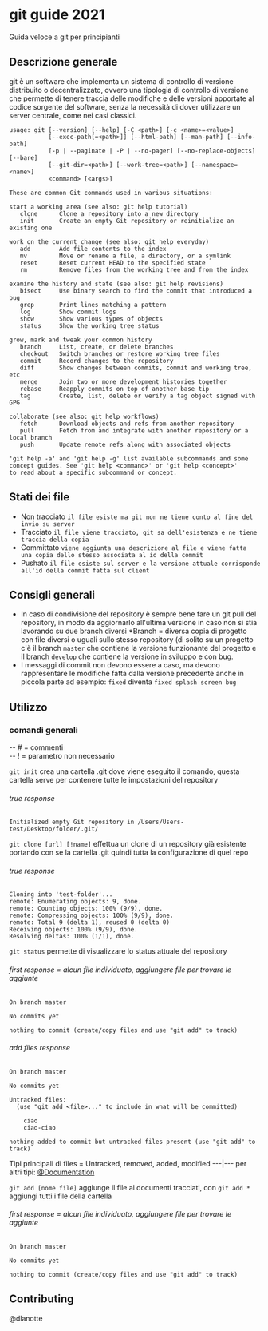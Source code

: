 # git guide 2021 

Guida veloce a git per principianti

## Descrizione generale

git è un software che implementa un sistema di controllo di versione distribuito o decentralizzato, ovvero una tipologia di controllo di versione che permette di tenere traccia delle modifiche e delle versioni apportate al codice sorgente del software, senza la necessità di dover utilizzare un server centrale, come nei casi classici.

```git
usage: git [--version] [--help] [-C <path>] [-c <name>=<value>]
           [--exec-path[=<path>]] [--html-path] [--man-path] [--info-path]
           [-p | --paginate | -P | --no-pager] [--no-replace-objects] [--bare]
           [--git-dir=<path>] [--work-tree=<path>] [--namespace=<name>]
           <command> [<args>]

These are common Git commands used in various situations:

start a working area (see also: git help tutorial)
   clone      Clone a repository into a new directory
   init       Create an empty Git repository or reinitialize an existing one

work on the current change (see also: git help everyday)
   add        Add file contents to the index
   mv         Move or rename a file, a directory, or a symlink
   reset      Reset current HEAD to the specified state
   rm         Remove files from the working tree and from the index

examine the history and state (see also: git help revisions)
   bisect     Use binary search to find the commit that introduced a bug
   grep       Print lines matching a pattern
   log        Show commit logs
   show       Show various types of objects
   status     Show the working tree status

grow, mark and tweak your common history
   branch     List, create, or delete branches
   checkout   Switch branches or restore working tree files
   commit     Record changes to the repository
   diff       Show changes between commits, commit and working tree, etc
   merge      Join two or more development histories together
   rebase     Reapply commits on top of another base tip
   tag        Create, list, delete or verify a tag object signed with GPG

collaborate (see also: git help workflows)
   fetch      Download objects and refs from another repository
   pull       Fetch from and integrate with another repository or a local branch
   push       Update remote refs along with associated objects

'git help -a' and 'git help -g' list available subcommands and some
concept guides. See 'git help <command>' or 'git help <concept>'
to read about a specific subcommand or concept.
```
## Stati dei file
- Non tracciato `il file esiste ma git non ne tiene conto al fine del invio su server`
- Tracciato `il file viene tracciato, git sa dell'esistenza e ne tiene traccia della copia`
- Committato `viene aggiunta una descrizione al file e viene fatta una copia dello stesso associata al id della commit`
- Pushato `il file esiste sul server e la versione attuale corrisponde all'id della commit fatta sul client`
## Consigli generali 
- In caso di condivisione del repository è sempre bene fare un git pull del repository, in modo da aggiornarlo all'ultima versione in caso non si stia lavorando su due branch diversi
*Branch = diversa copia di progetto con file diversi o uguali sullo stesso repository (di solito su un progetto c'è il branch `master` che contiene la versione funzionante del progetto e il branch `develop` che contiene la versione in sviluppo e con bug.
- I messaggi di commit non devono essere a caso, ma devono rappresentare le modifiche fatta dalla versione precedente anche in piccola parte ad esempio: `fixed` diventa `fixed splash screen bug` 
## Utilizzo
### comandi generali
-- # = commenti                                            
-- ! = parametro non necessario


`git init` crea una cartella .git dove viene eseguito il comando, questa cartella serve per contenere tutte le impostazioni del repository 
###### true response

```git
Initialized empty Git repository in /Users/Users-test/Desktop/folder/.git/             
```
`git clone [url] [!name]` effettua un clone di un repository già esistente portando con se la cartella .git quindi tutta la configurazione di quel repo
###### true response

```git
Cloning into 'test-folder'...
remote: Enumerating objects: 9, done.
remote: Counting objects: 100% (9/9), done.
remote: Compressing objects: 100% (9/9), done.
remote: Total 9 (delta 1), reused 0 (delta 0)
Receiving objects: 100% (9/9), done.
Resolving deltas: 100% (1/1), done.
```

`git status` permette  di visualizzare lo status attuale del repository
###### first response = alcun file individuato, aggiungere file per trovare le aggiunte

```git
On branch master

No commits yet

nothing to commit (create/copy files and use "git add" to track)
```
###### add files response

```git
On branch master

No commits yet

Untracked files:
  (use "git add <file>..." to include in what will be committed)

	ciao
	ciao-ciao

nothing added to commit but untracked files present (use "git add" to track)
```
Tipi principali di files = Untracked, removed, added, modified ---|--- per altri tipi: [@Documentation](https://git-scm.com/docs/git-status)

`git add [nome file]` aggiunge il file ai documenti tracciati, con `git add *` aggiungi tutti i file della cartella
###### first response = alcun file individuato, aggiungere file per trovare le aggiunte

```git
On branch master

No commits yet

nothing to commit (create/copy files and use "git add" to track)
```

## Contributing
@dlanotte
